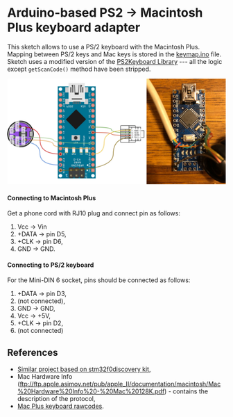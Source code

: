 # Arduino-based PS2 -> Macintosh Plus keyboard adapter

This sketch allows to use a PS/2 keyboard with the Macintosh Plus. Mapping between PS/2 keys and Mac keys is stored in the [keymap.ino](mac_plus_ps2/keymap.ino) file. Sketch uses a modified version of the [PS2Keyboard Library](http://www.pjrc.com/teensy/td_libs_PS2Keyboard.html) --- all the logic except `getScanCode()` method have been stripped.

![macplus-ps2.jpg](doc/macplus-ps2.jpg)

#### Connecting to Macintosh Plus

Get a phone cord with RJ10 plug and connect pin as follows:

1. Vcc -> Vin
2. +DATA -> pin D5,
3. +CLK -> pin D6,
4. GND -> GND.

#### Connecting to PS/2 keyboard

For the Mini-DIN 6 socket, pins should be connected as follows:

1. +DATA -> pin D3,
2. (not connected),
3. GND -> GND,
4. Vcc -> +5V,
5. +CLK -> pin D2,
6. (not connected)

## References
 
* [Similar project based on stm32f0discovery kit](https://web.archive.org/web/20190414143235/http://www.synack.net/~bbraun/mackbd/index.html),
* Mac Hardware Info (ftp://ftp.apple.asimov.net/pub/apple_II/documentation/macintosh/Mac%20Hardware%20Info%20-%20Mac%20128K.pdf) - contains the description of the protocol,
* [Mac Plus keyboard rawcodes](https://github.com/altercation/tmk_firrmware_hhkb_teensy2/blob/master/protocol/m0110.c).
